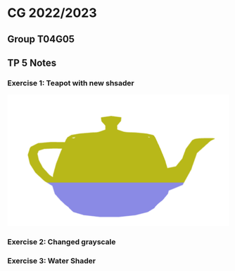 # CG 2022/2023

## Group T04G05

## TP 5 Notes

### Exercise 1: Teapot with new shsader

![Screenshot 1](screenshots/cg-t04g05-tp5-1.png)

### Exercise 2: Changed grayscale



### Exercise 3: Water Shader